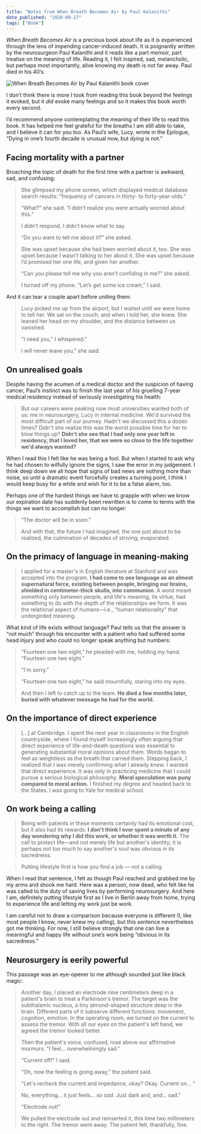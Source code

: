 ```yaml
---
title: "Notes from When Breath Becomes Air by Paul Kalanithi"
date_published: "2020-09-27"
tags: ["Book"]
---
```


*When Breath Becomes Air* is a precious book about life as it is experienced through the lens of impending cancer-induced death. It is poignantly written by the neurosurgeon Paul Kalanithi and it reads like a part memoir, part treatise on the meaning of life. Reading it, I felt inspired, sad, melancholic, but perhaps most importantly, alive knowing my death is not far away. Paul died in his 40’s.

![When Breath Becomes Air by Paul Kalanithi book cover](/images/when-breath-becomes-air-book-notes-nick-ang.jpg)

I don’t think there is more I took from reading this book beyond the feelings it evoked, but it *did* evoke many feelings and so it makes this book worth every second.

I’d recommend anyone contemplating the meaning of their life to read this book. It has helped me feel grateful for the breaths I am still able to take, and I believe it can for you too. As Paul’s wife, Lucy, wrote in the Epilogue, “Dying in one’s fourth decade is unusual now, but *dying* is not.”

## Facing mortality with a partner

Broaching the topic of death for the first time with a partner is awkward, sad, and confusing:

> She glimpsed my phone screen, which displayed medical database search results: “frequency of cancers in thirty- to forty-year-olds.”
> 
> “What?” she said. “I didn’t realize you were actually worried about this.”
> 
> I didn’t respond. I didn’t know what to say.
> 
> “Do you want to tell me about it?” she asked.
> 
> She was upset because she had been worried about it, too. She was upset because I wasn’t talking to her about it. She was upset because I’d promised her one life, and given her another.
> 
> “Can you please tell me why you aren’t confiding in me?” she asked.
> 
> I turned off my phone. “Let’s get some ice cream,” I said.

And it can tear a couple apart before uniting them:

> Lucy picked me up from the airport, but I waited until we were home to tell her. We sat on the couch, and when I told her, she knew. She leaned her head on my shoulder, and the distance between us vanished.
> 
> "I need you," I whispered.”
> 
> I will never leave you," she said. 

## On unrealised goals

Despite having the acumen of a medical doctor and the suspicion of having cancer, Paul’s instinct was to finish the last year of his gruelling 7-year medical residency instead of seriously investigating his health:

> But our careers were peaking now most universities wanted both of us: me in neurosurgery, Lucy in internal medicine. We'd survived the most difficult part of our journey. Hadn't we discussed this a dozen times? Didn't she realize this was the worst possible time for her to blow things up? **Didn't she see that I had only one year left in residency, that I loved her, that we were so close to the life together we'd always wanted?** 

When I read this I felt like he was being a fool. But when I started to ask why he had chosen to wilfully ignore the signs, I saw the error in my judgement. I think deep down we all hope that signs of bad news are nothing more than noise, so until a dramatic event forcefully creates a turning point, I think I would keep busy for a while and wish for it to be a false alarm, too.

Perhaps one of the hardest things we have to grapple with when we know our expiration date has suddenly been rewritten is to come to terms with the things we want to accomplish but can no longer:

> “The doctor will be in soon."
> 
> And with that, the future I had imagined, the one just about to be realized, the culmination of decades of striving, evaporated. 

## On the primacy of language in meaning-making

> I applied for a master's in English literature at Stanford and was accepted into the program. **I had come to see language as an almost supernatural force, existing between people, bringing our brains, shielded in centimeter-thick skulls, into communion**. A word meant something only between people, and life's meaning, its virtue, had something to do with the depth of the relationships we form. It was the relational aspect of humans—i.e., "human relationality" that undergirded meaning.

What kind of life exists without language? Paul tells us that the answer is “not much” through his encounter with a patient who had suffered some head injury and who could no longer speak anything but numbers:

> "Fourteen one two eight," he pleaded with me, holding my hand. "Fourteen one two eight."
> 
> "I'm sorry."
> 
> "Fourteen one two eight," he said mournfully, staring into my eyes.
> 
> And then I left to catch up to the team. **He died a few months later, buried with whatever message he had for the world.** 

## On the importance of direct experience

> […] at Cambridge. I spent the next year in classrooms in the English countryside, where I found myself increasingly often arguing that direct experience of life-and-death questions was essential to generating substantial moral opinions about them. Words began to feel as weightless as the breath that carried them. Stepping back, I realized that I was merely confirming what I already knew: I wanted that direct experience. It was only in practicing medicine that I could pursue a serious biological philosophy. **Moral speculation was puny compared to moral action.** I finished my degree and headed back to the States. I was going to Yale for medical school. 

## On work being a calling

> Being with patients in these moments certainly had its emotional cost, but it also had its rewards. **I don't think I ever spent a minute of any day wondering why I did this work, or whether it was worth it.** The call to protect life—and not merely life but another's identity; it is perhaps not too much to say another's soul was obvious in its sacredness.

> Putting lifestyle first is how you find a job — not a calling.

When I read that sentence, I felt as though Paul reached and grabbed me by my arms and shook me hard. Here was a person, now dead, who felt like he was called to the duty of saving lives by performing neurosurgery. And here I am, definitely putting lifestyle first as I live in Berlin away from home, trying to experience life and letting my work just be work. 

I am careful not to draw a comparison because everyone is different (I, like most people I know, never knew my calling), but this sentence nevertheless got me thinking. For now, I still believe strongly that one can live a meaningful and happy life without one’s work being “obvious in its sacredness.”

## Neurosurgery is eerily powerful

This passage was an eye-opener to me although sounded just like black magic:

> Another day, I placed an electrode nine centimeters deep in a patient's brain to treat a Parkinson's tremor. The target was the subthalamic nucleus, a tiny almond-shaped structure deep in the brain. Different parts of it subserve different functions: movement, cognition, emotion. In the operating room, we turned on the current to assess the tremor. With all our eyes on the patient's left hand, we agreed the tremor looked better.
> 
> Then the patient's voice, confused, rose above our affirmative murmurs: "I feel... overwhelmingly sad."
> 
> "Current off!" I said.
> 
> "Oh, now the feeling is going away," the patient said. 
> 
> "Let's recheck the current and impedance, okay? Okay. Current on... “
> 
> No, everything... it just feels... *so sad*. Just dark and, and... sad."
> 
> "Electrode out!"
> 
> We pulled the electrode out and reinserted it, this time two millimeters to the right. The tremor went away. The patient felt, thankfully, fine.
